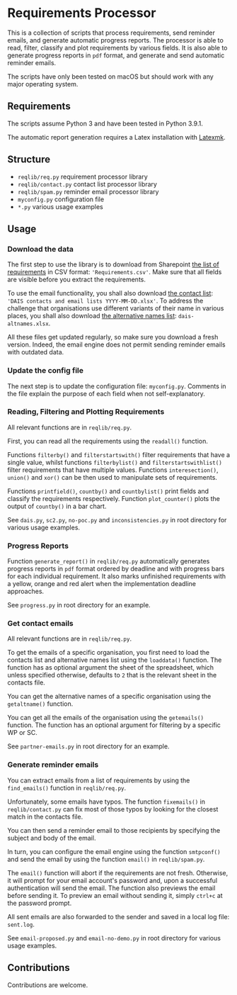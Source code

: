 # Requirements Processor

This is a collection of scripts that process requirements, send reminder emails, and generate automatic progress reports. The processor is able to read, filter, classify and plot requirements by various fields. It is also able to generate progress reports in `pdf` format, and generate and send automatic reminder emails.

The scripts have only been tested on macOS but should work with any major operating system.

## Requirements

The scripts assume Python 3 and have been tested in Python 3.9.1.

The automatic report generation requires a Latex installation with [Latexmk](https://mg.readthedocs.io/latexmk.html).

## Structure

* `reqlib/req.py` requirement processor library
* `reqlib/contact.py` contact list processor library
* `reqlib/spam.py` reminder email processor library
* `myconfig.py` configuration file
* `*.py` various usage examples

## Usage

### Download the data

The first step to use the library is to download from Sharepoint [the list of requirements](https://risecloud.sharepoint.com/sites/85db9cd852424a279ac607e87f0fb0a6/Lists/Requirements%20list/AllItems.aspx) in CSV format: `'Requirements.csv'`. Make sure that all fields are visible before you extract the requirements.

To use the email functionality, you shall also download [the contact list](https://risecloud.sharepoint.com/:x:/r/sites/85db9cd852424a279ac607e87f0fb0a6/_layouts/15/Doc.aspx?sourcedoc=%7B4A4C0C40-C35E-4E4D-8329-910EF888BEC7%7D&file=DAIS%20contacts%20and%20email%20lists%202021-11-04.xlsx&action=default&mobileredirect=true): `'DAIS contacts and email lists YYYY-MM-DD.xlsx'`. To address the challenge that organisations use different variants of their name in various places, you shall also download [the alternative names list](https://risecloud.sharepoint.com/:x:/r/sites/85db9cd852424a279ac607e87f0fb0a6/_layouts/15/Doc.aspx?sourcedoc=%7B7CC67EAC-D7C4-49C3-A8E7-19E56B19F058%7D&file=dais-altnames.xlsx&action=default&mobileredirect=true): `dais-altnames.xlsx`.

All these files get updated regularly, so make sure you download a fresh version. Indeed, the email engine does not permit sending reminder emails with outdated data.

### Update the config file

The next step is to update the configuration file: `myconfig.py`. Comments in the file explain the purpose of each field when not self-explanatory.

### Reading, Filtering and Plotting Requirements

All relevant functions are in `reqlib/req.py`.

First, you can read all the requirements using the `readall()` function.

Functions `filterby()` and `filterstartswith()` filter requirements that have a single value, whilst functions `filterbylist()` and `filterstartswithlist()` filter requirements that have multiple values. Functions `interesection()`, `union()` and `xor()` can be then used to manipulate sets of requirements.

Functions `printfield()`, `countby()` and `countbylist()` print fields and classify the requirements respectively. Function `plot_counter()` plots the output of `countby()` in a bar chart.

See `dais.py`, `sc2.py`, `no-poc.py` and `inconsistencies.py` in root directory for various usage examples.

### Progress Reports

Function `generate_report()` in `reqlib/req.py` automatically generates progress reports in `pdf` format ordered by deadline and with progress bars for each individual requirement. It also marks unfinished requirements with a yellow, orange and red alert when the implementation deadline approaches.

See `progress.py` in root directory for an example.

### Get contact emails

All relevant functions are in `reqlib/req.py`.

To get the emails of a specific organisation, you first need to load the contacts list and alternative names list using the `loaddata()` function. The function has as optional argument the sheet of the spreadsheet, which unless specified otherwise, defaults to `2` that is the relevant sheet in the contacts file.

You can get the alternative names of a specific organisation using the `getaltname()` function.

You can get all the emails of the organisation using the `getemails()` function. The function has an optional argument for filtering by a specific WP or SC.

See `partner-emails.py` in root directory for an example.

### Generate reminder emails

You can extract emails from a list of requirements by using the `find_emails()` function in `reqlib/req.py`.

Unfortunately, some emails have typos. The function `fixemails()` in `reqlib/contact.py` can fix most of those typos by looking for the closest match in the contacts file.

You can then send a reminder email to those recipients by specifying the subject and body of the email.

In turn, you can configure the email engine using the function `smtpconf()` and send the email by using the function `email()` in `reqlib/spam.py`.

The `email()` function will abort if the requirements are not fresh. Otherwise, it will prompt for your email account's password and, upon a successful authentication will send the email. The function also previews the email before sending it. To preview an email without sending it, simply `ctrl+c` at the password prompt.

All sent emails are also forwarded to the sender and saved in a local log file: `sent.log`.

See `email-proposed.py` and `email-no-demo.py` in root directory for various usage examples.

## Contributions

Contributions are welcome.
